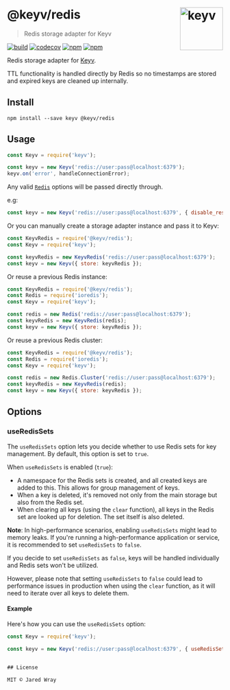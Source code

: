 # @keyv/redis [<img width="100" align="right" src="https://jaredwray.com/images/keyv.svg" alt="keyv">](https://github.com/jaredwra/keyv)

> Redis storage adapter for Keyv

[![build](https://github.com/jaredwray/keyv/actions/workflows/tests.yaml/badge.svg)](https://github.com/jaredwray/keyv/actions/workflows/tests.yaml)
[![codecov](https://codecov.io/gh/jaredwray/keyv/branch/main/graph/badge.svg?token=bRzR3RyOXZ)](https://codecov.io/gh/jaredwray/keyv)
[![npm](https://img.shields.io/npm/v/@keyv/redis.svg)](https://www.npmjs.com/package/@keyv/redis)
[![npm](https://img.shields.io/npm/dm/@keyv/redis)](https://npmjs.com/package/@keyv/redis)

Redis storage adapter for [Keyv](https://github.com/jaredwray/keyv).

TTL functionality is handled directly by Redis so no timestamps are stored and expired keys are cleaned up internally.

## Install

```shell
npm install --save keyv @keyv/redis
```

## Usage

```js
const Keyv = require('keyv');

const keyv = new Keyv('redis://user:pass@localhost:6379');
keyv.on('error', handleConnectionError);
```

Any valid [`Redis`](https://github.com/luin/ioredis#connect-to-redis) options will be passed directly through.

e.g:

```js
const keyv = new Keyv('redis://user:pass@localhost:6379', { disable_resubscribing: true });
```

Or you can manually create a storage adapter instance and pass it to Keyv:

```js
const KeyvRedis = require('@keyv/redis');
const Keyv = require('keyv');

const keyvRedis = new KeyvRedis('redis://user:pass@localhost:6379');
const keyv = new Keyv({ store: keyvRedis });
```

Or reuse a previous Redis instance:

```js
const KeyvRedis = require('@keyv/redis');
const Redis = require('ioredis');
const Keyv = require('keyv');

const redis = new Redis('redis://user:pass@localhost:6379');
const keyvRedis = new KeyvRedis(redis);
const keyv = new Keyv({ store: keyvRedis });
```

Or reuse a previous Redis cluster:

```js
const KeyvRedis = require('@keyv/redis');
const Redis = require('ioredis');
const Keyv = require('keyv');

const redis = new Redis.Cluster('redis://user:pass@localhost:6379');
const keyvRedis = new KeyvRedis(redis);
const keyv = new Keyv({ store: keyvRedis });
```
## Options

### useRedisSets

The `useRedisSets` option lets you decide whether to use Redis sets for key management. By default, this option is set to `true`.

When `useRedisSets` is enabled (`true`):

- A namespace for the Redis sets is created, and all created keys are added to this. This allows for group management of keys.
- When a key is deleted, it's removed not only from the main storage but also from the Redis set.
- When clearing all keys (using the `clear` function), all keys in the Redis set are looked up for deletion. The set itself is also deleted.

**Note**: In high-performance scenarios, enabling `useRedisSets` might lead to memory leaks. If you're running a high-performance application or service, it is recommended to set `useRedisSets` to `false`.

If you decide to set `useRedisSets` as `false`, keys will be handled individually and Redis sets won't be utilized.

However, please note that setting `useRedisSets` to `false` could lead to performance issues in production when using the `clear` function, as it will need to iterate over all keys to delete them.

#### Example

Here's how you can use the `useRedisSets` option:

```js
const Keyv = require('keyv');

const keyv = new Keyv('redis://user:pass@localhost:6379', { useRedisSets: false });


## License

MIT © Jared Wray
